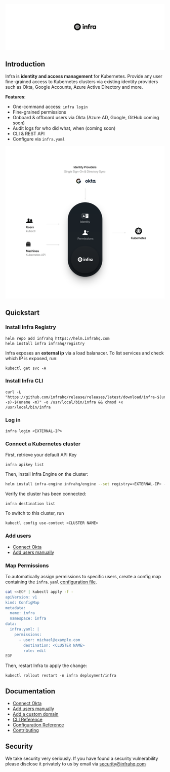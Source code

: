 <p align="center">
  <img src="./docs/images/header.svg" width="838" />
</p>

## Introduction
Infra is **identity and access management** for Kubernetes. Provide any user fine-grained access to Kubernetes clusters via existing identity providers such as Okta, Google Accounts, Azure Active Directory and more.

**Features**:
* One-command access: `infra login`
* Fine-grained permissions
* Onboard & offboard users via Okta (Azure AD, Google, GitHub coming soon)
* Audit logs for who did what, when (coming soon)
* CLI & REST API
* Configure via `infra.yaml`

<p align="center">
  <img width="838" src="./docs/images/arch.svg" />
</p>

## Quickstart

### Install Infra Registry

```
helm repo add infrahq https://helm.infrahq.com
helm install infra infrahq/registry
```

Infra exposes an **external ip** via a load balanacer. To list services and check which IP is exposed, run:

```
kubectl get svc -A
```

### Install Infra CLI

```
curl -L "https://github.com/infrahq/release/releases/latest/download/infra-$(uname -s)-$(uname -m)" -o /usr/local/bin/infra && chmod +x /usr/local/bin/infra
```

### Log in

```
infra login <EXTERNAL-IP>
```

### Connect a Kubernetes cluster

First, retrieve your default API Key

```
infra apikey list
```

Then, install Infra Engine on the cluster:

```bash
helm install infra-engine infrahq/engine --set registry=<EXTERNAL-IP> --set apiKey=<API KEY> --set name=<CLUSTER NAME>
```

Verify the cluster has been connected:

```
infra destination list
```

To switch to this cluster, run

```
kubectl config use-context <CLUSTER NAME>
```

### Add users

* [Connect Okta](./docs/okta.md)
* [Add users manually](./docs/users.md)

### Map Permissions

To automatically assign permissions to specific users, create a config map containing the `infra.yaml` [configuration file](./docs/configuration.md).

```bash
cat <<EOF | kubectl apply -f -
apiVersion: v1
kind: ConfigMap
metadata:
  name: infra
  namespace: infra
data:
  infra.yaml: |
    permissions:
      - user: michael@example.com
        destination: <CLUSTER NAME>
        role: edit
EOF
```

Then, restart Infra to apply the change:

```
kubectl rollout restart -n infra deployment/infra
```

## Documentation
* [Connect Okta](./docs/okta.md)
* [Add users manually](./docs/users.md)
* [Add a custom domain](./docs/domain.md)
* [CLI Reference](./docs/cli.md)
* [Configuration Reference](./docs/configuration.md)
* [Contributing](./docs/contributing.md)

## Security
We take security very seriously. If you have found a security vulnerability please disclose it privately to us by email via [security@infrahq.com](mailto:security@infrahq.com)
